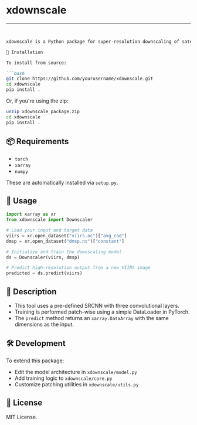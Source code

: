 # xdownscale



---

````markdown


xdownscale is a Python package for super-resolution downscaling of satellite data using different AI models. It allows mapping from a lower-resolution input image (e.g., VIIRS) to a higher-resolution target (e.g., DMSP) in just two lines of code using PyTorch and xarray.

🚀 Installation

To install from source:

```bash
git clone https://github.com/yourusername/xdownscale.git
cd xdownscale
pip install .
````

Or, if you're using the zip:

```bash
unzip xdownscale_package.zip
cd xdownscale
pip install .
```

## 📦 Requirements

* `torch`
* `xarray`
* `numpy`

These are automatically installed via `setup.py`.

## 🔧 Usage

```python
import xarray as xr
from xdownscale import Downscaler

# Load your input and target data
viirs = xr.open_dataset("viirs.nc")["avg_rad"]
dmsp = xr.open_dataset("dmsp.nc")["constant"]

# Initialize and train the downscaling model
ds = Downscaler(viirs, dmsp)

# Predict high-resolution output from a new VIIRS image
predicted = ds.predict(viirs)
```

## 📘 Description

* This tool uses a pre-defined SRCNN with three convolutional layers.
* Training is performed patch-wise using a simple DataLoader in PyTorch.
* The `predict` method returns an `xarray.DataArray` with the same dimensions as the input.

## 🛠️ Development

To extend this package:

* Edit the model architecture in `xdownscale/model.py`
* Add training logic to `xdownscale/core.py`
* Customize patching utilities in `xdownscale/utils.py`

## 📄 License

MIT License.
